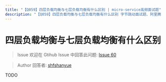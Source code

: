 ```yaml
---
title: "【Q059】四层负载均衡与七层负载均衡有什么区别 | micro-service高频面试题"
description: "【Q059】四层负载均衡与七层负载均衡有什么区别 字节跳动面试题、阿里腾讯面试题、美团小米面试题。"
---
```


# 四层负载均衡与七层负载均衡有什么区别

> Issue
> 欢迎在 Gtihub Issue 中回答此问题: [Issue 60](https://github.com/shfshanyue/Daily-Question/issues/60)

> Author
> 回答者: [shfshanyue](https://github.com/shfshanyue)

TODO
